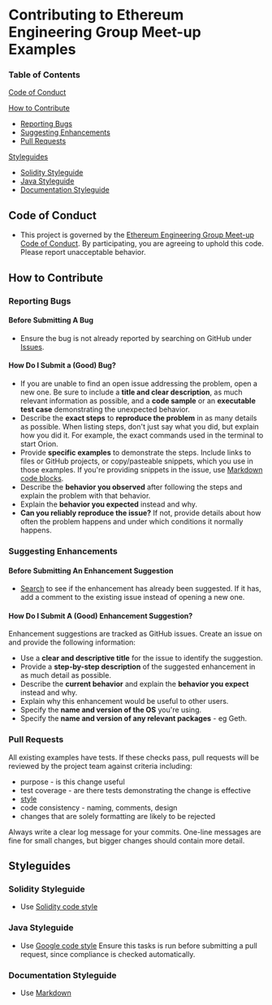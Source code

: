 # Contributing to Ethereum Engineering Group Meet-up Examples

### Table of Contents

[Code of Conduct](#code-of-conduct)

[How to Contribute](#how-to-contribute)

* [Reporting Bugs](#reporting-bugs)
* [Suggesting Enhancements](#suggesting-enhancements)
* [Pull Requests](#pull-requests)

[Styleguides](#styleguides)

* [Solidity Styleguide](#solidity-styleguide)
* [Java Styleguide](#java-styleguide)
* [Documentation Styleguide](#documentation-styleguide)

## Code of Conduct
* This project is governed by the [Ethereum Engineering Group Meet-up Code of Conduct](CODE_OF_CONDUCT.md). By participating,
you are agreeing to uphold this code. Please report unacceptable behavior.
## How to Contribute

### Reporting Bugs
#### Before Submitting A Bug 
* Ensure the bug is not already reported by searching on GitHub under 
[Issues](https://github.com/ConsenSys/EthEngGroupSolidityExamples/issues).
#### How Do I Submit a (Good) Bug?
* If you are unable to find an open issue addressing the problem, open a new one. Be sure to include a 
**title and clear description**, as much relevant information as possible, and a **code sample** or 
an **executable test case** demonstrating the unexpected behavior.
* Describe the **exact steps** to **reproduce the problem** in as many details as possible. When 
listing steps, don't just say what you did, but explain how you did it. For example, the exact 
commands used in the terminal to start Orion. 
* Provide **specific examples** to demonstrate the steps. Include links to files or GitHub projects, or 
copy/pasteable snippets, which you use in those examples. If you're providing snippets in the issue, 
use [Markdown code blocks](https://help.github.com/articles/getting-started-with-writing-and-formatting-on-github/).
* Describe the **behavior you observed** after following the steps and explain the 
problem with that behavior.
* Explain the **behavior you expected** instead and why.
* **Can you reliably reproduce the issue?** If not, provide details about how often the problem 
happens and under which conditions it normally happens.

### Suggesting Enhancements
#### Before Submitting An Enhancement Suggestion
* [Search](https://github.com/ConsenSys/EthEngGroupSolidityExamples/issues) to see if the enhancement has already been
suggested. If it has, add a comment to the existing issue instead of opening a new one.

#### How Do I Submit A (Good) Enhancement Suggestion?
Enhancement suggestions are tracked as GitHub issues. Create an issue on and provide 
the following information:

* Use a **clear and descriptive title** for the issue to identify the suggestion.
* Provide a **step-by-step description** of the suggested enhancement in as much detail as possible.
* Describe the **current behavior** and explain the **behavior you expect** instead and why.
* Explain why this enhancement would be useful to other users.
* Specify the **name and version of the OS** you're using.
* Specify the **name and version of any relevant packages** - eg Geth.

### Pull Requests
All existing examples have tests. If these checks pass, pull requests will be reviewed by the project team against criteria including:
* purpose - is this change useful
* test coverage - are there tests demonstrating the change is effective
* [style](#styleguides)
* code consistency - naming, comments, design
* changes that are solely formatting are likely to be rejected

Always write a clear log message for your commits. One-line messages are fine for small changes, but 
bigger changes should contain more detail.
## Styleguides
### Solidity Styleguide
* Use [Solidity code style](http://solidity.readthedocs.io/en/v0.4.24/style-guide.html)
### Java Styleguide
* Use [Google code style](https://google.github.io/styleguide/javaguide.html)
Ensure this tasks is run before submitting a pull request, since compliance is checked automatically.
### Documentation Styleguide
* Use [Markdown](https://daringfireball.net/projects/markdown)
